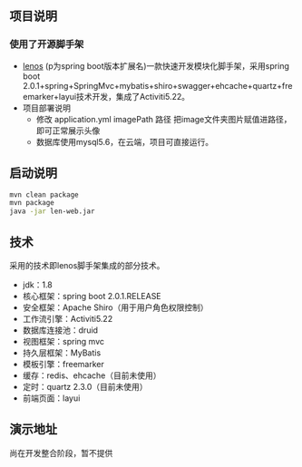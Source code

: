 ## 项目说明
### 使用了开源脚手架
- [lenos](https://gitee.com/bweird/lenos) (p为spring boot版本扩展名)一款快速开发模块化脚手架，采用spring boot 2.0.1+spring+SpringMvc+mybatis+shiro+swagger+ehcache+quartz+freemarker+layui技术开发，集成了Activiti5.22。
- 项目部署说明
   - 修改 application.yml imagePath 路径 把image文件夹图片赋值进路径，即可正常展示头像
   - 数据库使用mysql5.6，在云端，项目可直接运行。

## 启动说明
```bash
mvn clean package
mvn package
java -jar len-web.jar
```
## 技术
采用的技术即lenos脚手架集成的部分技术。
* jdk：1.8
* 核心框架：spring boot 2.0.1.RELEASE
* 安全框架：Apache Shiro（用于用户角色权限控制）
* 工作流引擎：Activiti5.22
* 数据库连接池：druid
* 视图框架：spring mvc
* 持久层框架：MyBatis
* 模板引擎：freemarker
* 缓存：redis、ehcache（目前未使用）
* 定时：quartz 2.3.0（目前未使用）
* 前端页面：layui

## 演示地址
尚在开发整合阶段，暂不提供
